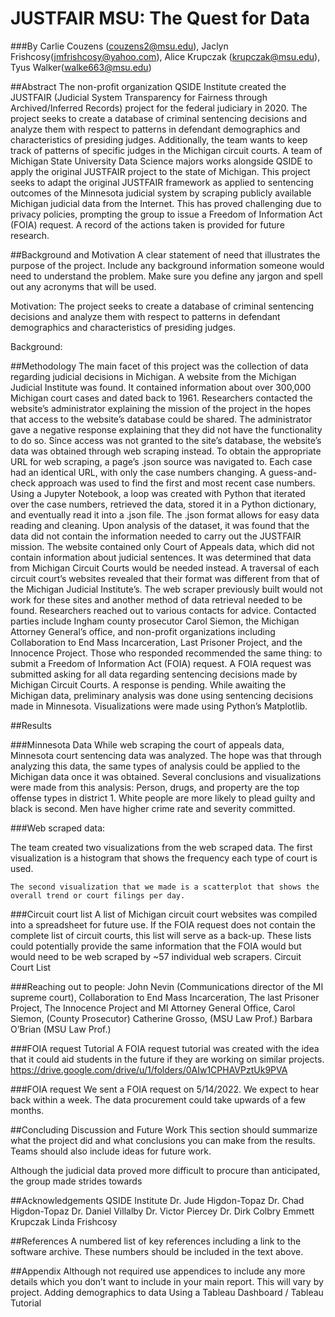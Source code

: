 # JUSTFAIR MSU: The Quest for Data
###By Carlie Couzens (couzens2@msu.edu), Jaclyn Frishcosy(jmfrishcosy@yahoo.com), Alice Krupczak (krupczak@msu.edu), Tyus Walker(walke663@msu.edu)
 
##Abstract
	The non-profit organization QSIDE Institute created the JUSTFAIR (Judicial System Transparency for Fairness through Archived/Inferred Records) project for the federal judiciary in 2020. The project seeks to create a database of criminal sentencing decisions and analyze them with respect to patterns in defendant demographics and characteristics of presiding judges. Additionally, the team wants to keep track of patterns of specific judges in the Michigan circuit courts. A team of Michigan State University Data Science majors works alongside QSIDE to apply the original JUSTFAIR project to the state of Michigan. This project seeks to adapt the original JUSTFAIR framework as applied to sentencing outcomes of the Minnesota judicial system by scraping publicly available Michigan judicial data from the Internet. This has proved challenging due to privacy policies, prompting the group to issue a Freedom of Information Act (FOIA) request. A record of the actions taken is provided for future research. 
 
##Background and Motivation
A clear statement of need that illustrates the purpose of the project. Include any background information someone would need to understand the problem. Make sure you define any jargon and spell out any acronyms that will be used.
 
Motivation: The project seeks to create a database of criminal sentencing decisions and analyze them with respect to patterns in defendant demographics and characteristics of presiding judges.
 
Background:
 
##Methodology
The main facet of this project was the collection of data regarding judicial decisions in Michigan. A website from the Michigan Judicial Institute was found. It contained information about over 300,000 Michigan court cases and dated back to 1961. Researchers contacted the website’s administrator explaining the mission of the project in the hopes that access to the website’s database could be shared. The administrator gave a negative response explaining that they did not have the functionality to do so.
Since access was not granted to the site’s database, the website’s data was obtained through web scraping instead. 
To obtain the appropriate URL for web scraping, a page’s .json source was navigated to. Each case had an identical URL, with only the case numbers changing. A guess-and-check approach was used to find the first and most recent case numbers. Using a Jupyter Notebook, a loop was created with Python that iterated over the case numbers, retrieved the data, stored it in a Python dictionary, and eventually read it into a .json file. The .json format allows for easy data reading and cleaning.
Upon analysis of the dataset, it was found that the data did not contain the information needed to carry out the JUSTFAIR mission. The website contained only Court of Appeals data, which did not contain information about judicial sentences. It was determined that data from Michigan Circuit Courts would be needed instead.
A traversal of each circuit court’s websites revealed that their format was different from that of the Michigan Judicial Institute’s. The web scraper previously built would not work for these sites and another method of data retrieval needed to be found.
Researchers reached out to various contacts for advice. Contacted parties include Ingham county prosecutor Carol Siemon, the Michigan Attorney General’s office, and non-profit organizations including Collaboration to End Mass Incarceration, Last Prisoner Project, and the Innocence Project. Those who responded recommended the same thing: to submit a Freedom of Information Act (FOIA) request. A FOIA request was submitted asking for all data regarding sentencing decisions made by Michigan Circuit Courts. A response is pending.
While awaiting the Michigan data, preliminary analysis was done using sentencing decisions made in Minnesota. Visualizations were made using Python’s Matplotlib. 
 
##Results


###Minnesota Data
While web scraping the court of appeals data, Minnesota court sentencing data was analyzed. The hope was that through analyzing this data, the same types of analysis could be applied to the Michigan data once it was obtained. Several conclusions and visualizations were made from this analysis:
Person, drugs, and property are the top offense types in district 1.
White people are more likely to plead guilty and black is second.
Men have higher crime rate and severity committed.
 
 
 
 
 
 
 
 
 
 
 
 
###Web scraped data:
 
 
 
 
 
 
 
 
 
 
 
 
 
 
 
 
 
 
 
 
 
 
 
 
 
 
 
 
 
The team created two visualizations from the web scraped data. The first visualization is a histogram that shows the frequency each type of court is used. 
 

	The second visualization that we made is a scatterplot that shows the overall trend or court filings per day.

###Circuit court list
A list of Michigan circuit court websites was compiled into a spreadsheet for future use. If the FOIA request does not contain the complete list of circuit courts, this list will serve as a back-up. These lists could potentially provide the same information that the FOIA would but would need to be web scraped by ~57 individual web scrapers.
Circuit Court List

###Reaching out to people:
John Nevin (Communications director of the MI supreme court),
Collaboration to End Mass Incarceration, 
The last Prisoner Project, 
The Innocence Project and 
MI Attorney General Office,
Carol Siemon, (County Prosecutor)
Catherine Grosso, (MSU Law Prof.)
Barbara O’Brian (MSU Law Prof.)
 
###FOIA request Tutorial
A FOIA request tutorial was created with the idea that it could aid students in the future if they are working on similar projects.
https://drive.google.com/drive/u/1/folders/0AIw1CPHAVPztUk9PVA
 
###FOIA request
 We sent a FOIA request on 5/14/2022. We expect to hear back within a week. The data procurement could take upwards of a few months.
 
##Concluding Discussion and Future Work
This section should summarize what the project did and what conclusions you can make from the results. Teams should also include ideas for future work.
 
Although the judicial data proved more difficult to procure than anticipated, the group made strides towards
 
##Acknowledgements
QSIDE Institute
Dr. Jude Higdon-Topaz
Dr. Chad Higdon-Topaz
Dr. Daniel Villalby
Dr. Victor Piercey
Dr. Dirk Colbry
Emmett Krupczak
Linda Frishcosy
 
##References
A numbered list of key references including a link to the software archive. These numbers should be included in the text above.
 
##Appendix
Although not required use appendices to include any more details which you don’t want to include in your main report. This will vary by project.
	Adding demographics to data
	Using a Tableau Dashboard / Tableau Tutorial
